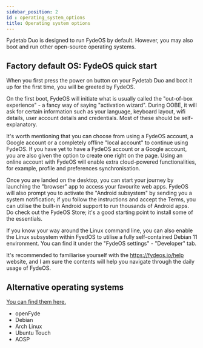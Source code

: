 ```yaml
---
sidebar_position: 2
id : operating_system_options
title: Operating system options
---
```


Fydetab Duo is designed to run FydeOS by default. However, you may also boot and run other open-source operating systems.


## Factory default OS: FydeOS quick start

When you first press the power on button on your Fydetab Duo and boot it up for the first time, you will be greeted by FydeOS.

On the first boot, FydeOS will initiate what is usually called the "out-of-box experience" - a fancy way of saying "activation wizard". During OOBE, it will ask for certain information such as your language, keyboard layout, wifi details, user account details and credentials. Most of these should be self-explanatory.

It's worth mentioning that you can choose from using a FydeOS account, a Google account or a completely offline "local account" to continue using FydeOS. If you have yet to have a FydeOS account or a Google account, you are also given the option to create one right on the page. Using an online account with FydeOS will enable extra cloud-powered functionalities, for example, profile and preferences synchronisation.

Once you are landed on the desktop, you can start your journey by launching the "browser" app to access your favourite web apps. FydeOS will also prompt you to activate the "Android subsystem" by sending you a system notification; if you follow the instructions and accept the Terms, you can utilise the built-in Android support to run thousands of Android apps. Do check out the FydeOS Store; it's a good starting point to install some of the essentials.

If you know your way around the Linux command line, you can also enable the Linux subsystem within FyedOS to utilise a fully self-contained Debian 11 environment. You can find it under the "FydeOS settings" - "Developer" tab.

It's recommended to familiarise yourself with the https://fydeos.io/help website, and I am sure the contents will help you navigate through the daily usage of FydeOS.

## Alternative operating systems
[You can find them here.](/category/os-release-board)
- openFyde
- Debian
- Arch Linux
- Ubuntu Touch
- AOSP
